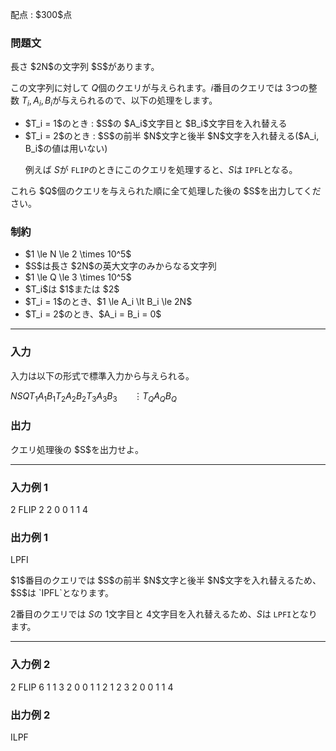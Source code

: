 
<div>

<span>

<span>

<p>
配点 : $300$点
</p>

<div>

<section>

### **問題文**

<p>
長さ $2N$の文字列 $S$があります。

この文字列に対して $Q$個のクエリが与えられます。$i$番目のクエリでは $3$つの整数 $T_i, A_i, B_i$が与えられるので、以下の処理をします。  
</p>

<ul>

<li>
$T_i = 1$のとき : $S$の $A_i$文字目と $B_i$文字目を入れ替える
</li>

<li>
$T_i = 2$のとき : $S$の前半 $N$文字と後半 $N$文字を入れ替える($A_i, B_i$の値は用いない)

例えば $S$が `FLIP`のときにこのクエリを処理すると、$S$は `IPFL`となる。
</li>

</ul>

<p>
これら $Q$個のクエリを与えられた順に全て処理した後の $S$を出力してください。  
</p>

</section>

</div>

<div>

<section>

### **制約**

<ul>

<li>
$1 \le N \le 2 \times 10^5$
</li>

<li>
$S$は長さ $2N$の英大文字のみからなる文字列
</li>

<li>
$1 \le Q \le 3 \times 10^5$
</li>

<li>
$T_i$は $1$または $2$
</li>

<li>
$T_i = 1$のとき、$1 \le A_i \lt B_i \le 2N$
</li>

<li>
$T_i = 2$のとき、$A_i = B_i = 0$
</li>

</ul>

</section>

</div>

---

<div>

<div>

<section>

### **入力**

<p>
入力は以下の形式で標準入力から与えられる。
</p>

<div>

$N$$S$$Q$$T_1$$A_1$$B_1$$T_2$$A_2$$B_2$$T_3$$A_3$$B_3$$\hspace{21pt} \vdots$$T_Q$$A_Q$$B_Q$
</div>

</section>

</div>

<div>

<section>

### **出力**

<p>
クエリ処理後の $S$を出力せよ。  
</p>

</section>

</div>

</div>

---

<div>

<section>

### **入力例 1**

<div>

2
FLIP
2
2 0 0
1 1 4

</div>

</section>

</div>

<div>

<section>

### **出力例 1**

<div>

LPFI

</div>

<p>
$1$番目のクエリでは $S$の前半 $N$文字と後半 $N$文字を入れ替えるため、$S$は `IPFL`となります。

$2$番目のクエリでは $S$の $1$文字目と $4$文字目を入れ替えるため、$S$は `LPFI`となります。  
</p>

</section>

</div>

---

<div>

<section>

### **入力例 2**

<div>

2
FLIP
6
1 1 3
2 0 0
1 1 2
1 2 3
2 0 0
1 1 4

</div>

</section>

</div>

<div>

<section>

### **出力例 2**

<div>

ILPF

</div>

</section>

</div>

</span>

</span>

</div>
